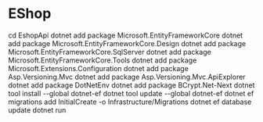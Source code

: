 # EShop
cd EshopApi
dotnet add package Microsoft.EntityFrameworkCore
dotnet add package Microsoft.EntityFrameworkCore.Design
dotnet add package Microsoft.EntityFrameworkCore.SqlServer
dotnet add package Microsoft.EntityFrameworkCore.Tools
dotnet add package Microsoft.Extensions.Configuration
dotnet add package Asp.Versioning.Mvc
dotnet add package Asp.Versioning.Mvc.ApiExplorer
dotnet add package DotNetEnv
dotnet add package BCrypt.Net-Next
dotnet tool install --global dotnet-ef
dotnet tool update --global dotnet-ef
dotnet ef migrations add InitialCreate -o Infrastructure/Migrations
dotnet ef database update
dotnet run
